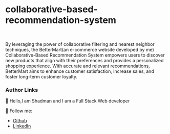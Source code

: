 # collaborative-based-recommendation-system
   


<br/>

By leveraging the power of collaborative filtering and nearest neighbor techniques, the BetterMart(an e-commerce website developed by me) Collaborative-Based Recommendation System empowers users to discover new products that align with their preferences and provides a personalized shopping experience. With accurate and relevant recommendations, BetterMart aims to enhance customer satisfaction, increase sales, and foster long-term customer loyalty.
<br/>




### Author Links  

👋 Hello,I am Shadman and I am a Full Stack Web developer  

🚀 Follow me:  


  - [Github](https://github.com/sakibshadman19)
  - [LinkedIn](https://www.linkedin.com/in/shadmansakib1/)

  


<!-- all link is here -->


